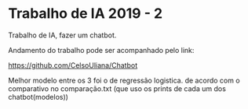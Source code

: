 # Trabalho de IA 2019 - 2
Trabalho de IA, fazer um chatbot.

Andamento do trabalho pode ser acompanhado pelo link:

https://github.com/CelsoUliana/Chatbot

Melhor modelo entre os 3 foi o de regressão logistica.
de acordo com o comparativo no comparação.txt (que uso os prints de cada um dos chatbot(modelos))